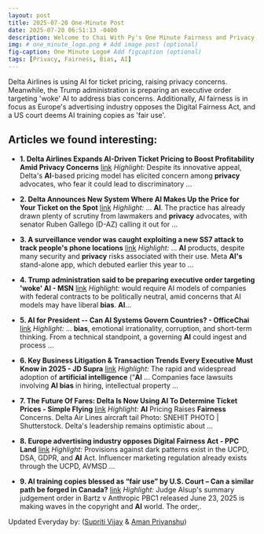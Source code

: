```yaml
---
layout: post
title: 2025-07-20 One-Minute Post
date: 2025-07-20 06:51:13 -0400
description: Welcome to Chai With Py's One Minute Fairness and Privacy, which aims to provide you the current happenings in the world of Fairness, Privacy, and AI.
img: # one_minute_logo.png # Add image post (optional)
fig-caption: One Minute Logo# Add figcaption (optional)
tags: [Privacy, Fairness, Bias, AI]
---
```


Delta Airlines is using AI for ticket pricing, raising privacy concerns. Meanwhile, the Trump administration is preparing an executive order targeting 'woke' AI to address bias concerns. Additionally, AI fairness is in focus as Europe's advertising industry opposes the Digital Fairness Act, and a US court deems AI training copies as 'fair use'.

## Articles we found interesting:

- **1. Delta Airlines Expands <b>AI</b>-Driven Ticket Pricing to Boost Profitability Amid <b>Privacy</b> Concerns** [link](https://www.ainvest.com/news/delta-airlines-expands-ai-driven-ticket-pricing-boost-profitability-privacy-concerns-2507/)
_Highlight:_ Despite its innovative appeal, Delta&#39;s <b>AI</b>-based pricing model has elicited concern among <b>privacy</b> advocates, who fear it could lead to discriminatory&nbsp;...

- **2. Delta Announces New System Where <b>AI</b> Makes Up the Price for Your Ticket on the Spot** [link](https://futurism.com/delta-system-ai-price-ticket)
_Highlight:_ ... <b>AI</b>. The practice has already drawn plenty of scrutiny from lawmakers and <b>privacy</b> advocates, with senator Ruben Gallego (D-AZ) calling it out for&nbsp;...

- **3. A surveillance vendor was caught exploiting a new SS7 attack to track people&#39;s phone locations** [link](https://techcrunch.com/2025/07/18/a-surveillance-vendor-was-caught-exploiting-a-new-ss7-attack-to-track-peoples-phone-locations/)
_Highlight:_ ... <b>AI</b> products, despite many security and <b>privacy</b> risks associated with their use. Meta <b>AI&#39;s</b> stand-alone app, which debuted earlier this year to&nbsp;...

- **4. Trump administration said to be preparing executive order targeting &#39;woke&#39; <b>AI</b> - MSN** [link](https://www.msn.com/en-us/news/technology/trump-administration-said-to-be-preparing-executive-order-targeting-woke-ai/ar-AA1IQ2ju)
_Highlight:_ would require AI models of companies with federal contracts to be politically neutral, amid concerns that AI models may have liberal <b>bias</b>. <b>AI</b>...

- **5. <b>AI</b> for President -- Can <b>AI</b> Systems Govern Countries? - OfficeChai** [link](https://officechai.com/miscellaneous/ai-for-president/)
_Highlight:_ ... <b>bias</b>, emotional irrationality, corruption, and short-term thinking. From a technical standpoint, a governing <b>AI</b> could ingest and process&nbsp;...

- **6. Key Business Litigation & Transaction Trends Every Executive Must Know in 2025 - JD Supra** [link](https://www.jdsupra.com/post/contentViewerEmbed.aspx%3Ffid%3D9b282675-2fec-4cbf-9eb1-694e69816c3b)
_Highlight:_ The rapid and widespread adoption of <b>artificial intelligence</b> (“<b>AI</b> ... Companies face lawsuits involving <b>AI bias</b> in hiring, intellectual property&nbsp;...

- **7. The Future Of Fares: Delta Is Now Using <b>AI</b> To Determine Ticket Prices - Simple Flying** [link](https://simpleflying.com/future-of-fares-delta-ai-ticket-prices/)
_Highlight:_ <b>AI</b> Pricing Raises <b>Fairness</b> Concerns. Delta Air Lines aircraft tail Photo: SNEHIT PHOTO | Shutterstock. Delta&#39;s leadership remains optimistic about&nbsp;...

- **8. Europe advertising industry opposes Digital <b>Fairness</b> Act - PPC Land** [link](https://ppc.land/europe-advertising-industry-opposes-digital-fairness-act/)
_Highlight:_ Provisions against dark patterns exist in the UCPD, DSA, GDPR, and <b>AI</b> Act. Influencer marketing regulation already exists through the UCPD, AVMSD&nbsp;...

- **9. <b>AI</b> training copies blessed as “<b>fair</b> use” by U.S. Court – Can a similar path be forged in Canada?** [link](https://www.jdsupra.com/legalnews/ai-training-copies-blessed-as-fair-use-9021008/)
_Highlight:_ Judge Alsup&#39;s summary judgement order in Bartz v Anthropic PBC1 released June 23, 2025 is making waves in the copyright and <b>AI</b> world. The order,.


Updated Everyday by: (<a href="https://supritivijay.github.io/">Supriti Vijay</a> & <a href="https://amanpriyanshu.github.io/">Aman Priyanshu</a>)
